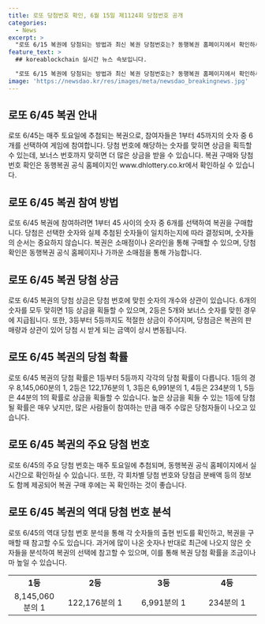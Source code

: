 ```yaml
---
title: 로또 당첨번호 확인, 6월 15일 제1124회 당첨번호 공개
categories:
  - News
excerpt: >
  "로또 6/15 복권에 당첨되는 방법과 최신 복권 당첨번호는? 동행복권 홈페이지에서 확인하세요. www.dhlottery.co.kr"
feature_text: >
  ## koreablockchain 실시간 뉴스 속보입니다.

  "로또 6/15 복권에 당첨되는 방법과 최신 복권 당첨번호는? 동행복권 홈페이지에서 확인하세요. www.dhlottery.co.kr"
image: 'https://newsdao.kr/res/images/meta/newsdao_breakingnews.jpg'
---
```


<h2 data-ke-size="size26">로또 6/45 복권 안내</h2>

<p data-ke-size="size16">로또 6/45는 매주 토요일에 추첨되는 복권으로, 참여자들은 1부터 45까지의 숫자 중 6개를 선택하여 게임에 참여합니다. 당첨 번호에 해당하는 숫자를 맞히면 상금을 획득할 수 있는데, 보너스 번호까지 맞히면 더 많은 상금을 받을 수 있습니다. 복권 구매와 당첨 번호 확인은 동행복권 공식 홈페이지인 www.dhlottery.co.kr에서 확인하실 수 있습니다.</p>

<h2 data-ke-size="size24">로또 6/45 복권 참여 방법</h2>

<p data-ke-size="size16">로또 6/45 복권에 참여하려면 1부터 45 사이의 숫자 중 6개를 선택하여 복권을 구매합니다. 당첨은 선택한 숫자와 실제 추첨된 숫자들이 일치하는지에 따라 결정되며, 숫자들의 순서는 중요하지 않습니다. 복권은 소매점이나 온라인을 통해 구매할 수 있으며, 당첨 확인은 동행복권 공식 홈페이지나 가까운 소매점을 통해 가능합니다.</p>

<h2 data-ke-size="size24">로또 6/45 복권 당첨 상금</h2>

<p data-ke-size="size16">로또 6/45 복권의 당첨 상금은 당첨 번호에 맞힌 숫자의 개수와 상관이 있습니다. 6개의 숫자를 모두 맞히면 1등 상금을 획들할 수 있으며, 2등은 5개와 보너스 숫자를 맞힌 경우에 지급됩니다. 또한, 3등부터 5등까지도 적절한 상금이 주어지며, 당첨금은 복권의 판매량과 상관이 있어 당첨 시 받게 되는 금액이 상시 변동됩니다.</p>

<h2 data-ke-size="size24">로또 6/45 복권의 당첨 확률</h2>

<p data-ke-size="size16">로또 6/45 복권의 당첨 확률은 1등부터 5등까지 각각의 당첨 확률이 다릅니다. 1등의 경우 8,145,060분의 1, 2등은 122,176분의 1, 3등은 6,991분의 1, 4등은 234분의 1, 5등은 44분의 1의 확률로 상금을 획들할 수 있습니다. 높은 상금을 획들 수 있는 1등에 당첨될 확률은 매우 낮지만, 많은 사람들이 참여하는 만큼 매주 수많은 당첨자들이 나오고 있습니다.</p>

<h2 data-ke-size="size24">로또 6/45 복권의 주요 당첨 번호</h2>

<p data-ke-size="size16">로또 6/45의 주요 당첨 번호는 매주 토요일에 추첨되며, 동행복권 공식 홈페이지에서 실시간으로 확인하실 수 있습니다. 또한, 각 회차별 당첨 번호와 당첨금 분배액 등의 정보도 함께 제공되어 복권 구매 후에는 꼭 확인하는 것이 좋습니다.</p>

<h2 data-ke-size="size24">로또 6/45 복권의 역대 당첨 번호 분석</h2>

<p data-ke-size="size16">로또 6/45의 역대 당첨 번호 분석을 통해 각 숫자들의 출현 빈도를 확인하고, 복권을 구매할 때 참고할 수도 있습니다. 과거에 많이 나온 숫자나 반대로 최근에 나오지 않은 숫자들을 분석하여 복권의 선택에 참고할 수 있으며, 이를 통해 복권 당첨 확률을 조금이나마 높일 수 있습니다.</p>

<table>
  <colgroup>
    <col width="107">
    <col width="152">
    <col width="151">
    <col width="134">
  </colgroup>
  <tbody>
    <tr>
      <td style="text-align: center; height: 17px;"><b>1등</b></td>
      <td style="text-align: center; height: 17px;"><b>2등</b></td>
      <td style="text-align: center; height: 17px;"><b>3등</b></td>
      <td style="text-align: center; height: 17px;"><b>4등</b></td>
    </tr>
    <tr>
      <td style="text-align: center; height: 17px;">8,145,060분의 1</td>
      <td style="text-align: center; height: 17px;">122,176분의 1</td>
      <td style="text-align: center; height: 17px;">6,991분의 1</td>
      <td style="text-align: center; height: 17px;">234분의 1</td>
    </tr>
  </tbody>
</table>

<p data-ke-size="size16">&nbsp;</p>

